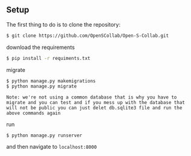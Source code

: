## Setup

The first thing to do is to clone the repository:

```sh
$ git clone https://github.com/OpenSCollab/Open-S-Collab.git
```

download the requirements

```sh
$ pip install -r requiments.txt
```

migrate

```sh
$ python manage.py makemigrations
$ python manage.py migrate
```

`Note: we're not using a common database that is why you have to migrate and you can test and if you mess up with the database that will not be public you can just delet db.sqlite3 file and run the above commands again `

run

```
$ python manage.py runserver
```

and then navigate to `localhost:8000`
